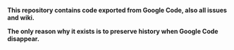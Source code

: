 **This repository contains code exported from Google Code, also all issues and wiki.**

**The only reason why it exists is to preserve history when Google Code disappear.**
